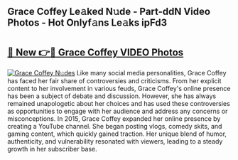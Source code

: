 ## Grace Coffey Le𝚊ked N𝚞de - Part-ddN Video Photos - Hot Onlyf𝚊ns Le𝚊ks ipFd3

# <h2><a href="http://ac24875.deff.icu/?id=Grace+Coffey">🔗 New 👉🔴 Grace Coffey VIDEO Photos</a></h2>

[![Grace Coffey N𝚞des](https://i.imgur.com/rIISA9y.gif)](http://ac24875.deff.icu/?id=Grace+Coffey)
Like many social media personalities, Grace Coffey has faced her fair share of controversies and criticisms. From her explicit content to her involvement in various feuds, Grace Coffey's online presence has been a subject of debate and discussion. However, she has always remained unapologetic about her choices and has used these controversies as opportunities to engage with her audience and address any concerns or misconceptions. In 2015, Grace Coffey expanded her online presence by creating a YouTube channel. She began posting vlogs, comedy skits, and gaming content, which quickly gained traction. Her unique blend of humor, authenticity, and vulnerability resonated with viewers, leading to a steady growth in her subscriber base.
